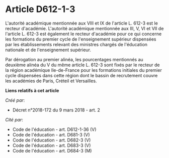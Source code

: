 # Article D612-1-3

L'autorité académique mentionnée aux VIII et IX de l'article L. 612-3 est le recteur d'académie. L'autorité académique
mentionnée aux III, V, VI et VII de l'article L. 612-3 est également le recteur d'académie pour ce qui concerne les
formations du premier cycle de l'enseignement supérieur dispensées par les établissements relevant des ministres chargés de
l'éducation nationale et de l'enseignement supérieur.

Par dérogation au premier alinéa, les pourcentages mentionnés au deuxième alinéa du V du même article L. 612-3 sont fixés par
le recteur de la région académique Ile-de-France pour les formations initiales du premier cycle dispensées dans cette région
dont le bassin de recrutement couvre les académies de Paris, Créteil et Versailles.

**Liens relatifs à cet article**

_Créé par_:

  - Décret n°2018-172 du 9 mars 2018 - art. 2

_Cité par_:

  - Code de l'éducation - art. D612-1-36 (V)
  - Code de l'éducation - art. D681-3 (V)
  - Code de l'éducation - art. D682-3 (V)
  - Code de l'éducation - art. D683-3 (V)
  - Code de l'éducation - art. D684-3 (M)
